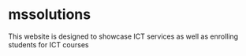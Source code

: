 # mssolutions
This website is designed to showcase ICT services as well as enrolling students for ICT courses
